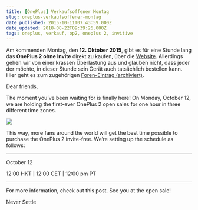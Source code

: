 ```yaml
---
title: [OnePlus] Verkaufsoffener Montag
slug: oneplus-verkaufsoffener-montag
date_published: 2015-10-11T07:43:59.000Z
date_updated: 2018-08-22T09:39:26.000Z
tags: oneplus, verkauf, op2, oneplus 2, invitive
---
```


Am kommenden Montag, den **12. Oktober 2015**, gibt es für eine Stunde lang das **OnePlus 2 ohne Invite** direkt zu kaufen, über die [Website](https://oneplus.net/de/?utm_source=newsletter&amp;utm_medium=email&amp;utm_content=open-sales&amp;utm_campaign=open-sales-oct-2015). Allerdings gehen wir von einer krassen Überlastung aus und glauben nicht, dass jeder der möchte, in dieser Stunde sein Gerät auch tatsächlich bestellen kann. Hier geht es zum zugehörigen [Foren-Eintrag (archiviert)](http://web.archive.org/web/20151013161343/https://forums.oneplus.net/threads/get-ready-for-the-first-oneplus-2-open-sales.370751/).

Dear friends,

The moment you’ve been waiting for is finally here! On Monday, October 12, we are holding the first-ever OnePlus 2 open sales for one hour in three different time zones.

![](__GHOST_URL__/content/images/2015/10/6f6d0164-0d31-4b72-8de3-81158808681f.png)

This way, more fans around the world will get the best time possible to purchase the OnePlus 2 invite-free. We’re setting up the schedule as follows:

---

October 12

12:00 HKT | 12:00 CET | 12:00 pm PT

---

For more information, check out this post. See you at the open sale!

Never Settle
